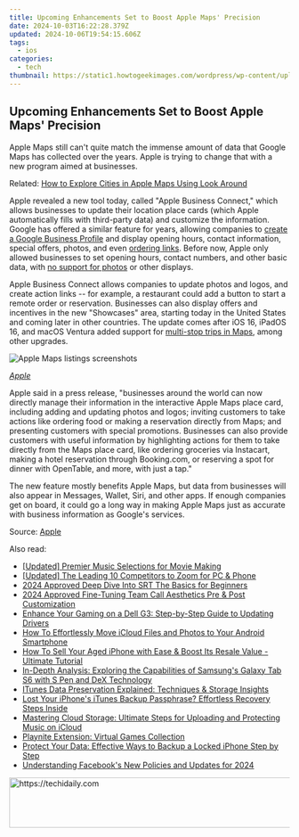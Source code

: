 ```yaml
---
title: Upcoming Enhancements Set to Boost Apple Maps' Precision
date: 2024-10-03T16:22:28.379Z
updated: 2024-10-06T19:54:15.606Z
tags:
  - ios
categories:
  - tech
thumbnail: https://static1.howtogeekimages.com/wordpress/wp-content/uploads/2022/01/apple-maps-app-icon-iphone.jpg
---
```


## Upcoming Enhancements Set to Boost Apple Maps' Precision

Apple Maps still can't quite match the immense amount of data that Google Maps has collected over the years. Apple is trying to change that with a new program aimed at businesses.

Related: [How to Explore Cities in Apple Maps Using Look Around](https://youtube-stream.techidaily.com/in-2024-how-to-avoid-and-reverse-strikes-on-your-youtube-channel/) 

 Apple revealed a new tool today, called "Apple Business Connect," which allows businesses to update their location place cards (which Apple automatically fills with third-party data) and customize the information. Google has offered a similar feature for years, allowing companies to [create a Google Business Profile](https://support.google.com/business/answer/2911778) and display opening hours, contact information, special offers, photos, and even [ordering links](https://blog.google/outreach-initiatives/small-business/show-what-your-business-offers/). Before now, Apple only allowed businesses to set opening hours, contact numbers, and other basic data, with [no support for photos](https://localmarketinginstitute.com/claim-apple-maps-listing/) or other displays.

 Apple Business Connect allows companies to update photos and logos, and create action links -- for example, a restaurant could add a button to start a remote order or reservation. Businesses can also display offers and incentives in the new "Showcases" area, starting today in the United States and coming later in other countries. The update comes after iOS 16, iPadOS 16, and macOS Ventura added support for [multi-stop trips in Maps](https://facebook-video-content.techidaily.com/vkontakte-profile-picture-info-pixel-count-codec-time-for-2024/), among other upgrades.

![Apple Maps listings screenshots](https://static1.howtogeekimages.com/wordpress/wp-content/uploads/2023/01/Image-1.jpeg) 

_[Apple](https://www.apple.com/newsroom/2023/01/introducing-apple-business-connect/)_

 Apple said in a press release, "businesses around the world can now directly manage their information in the interactive Apple Maps place card, including adding and updating photos and logos; inviting customers to take actions like ordering food or making a reservation directly from Maps; and presenting customers with special promotions. Businesses can also provide customers with useful information by highlighting actions for them to take directly from the Maps place card, like ordering groceries via Instacart, making a hotel reservation through Booking.com, or reserving a spot for dinner with OpenTable, and more, with just a tap."

 The new feature mostly benefits Apple Maps, but data from businesses will also appear in Messages, Wallet, Siri, and other apps. If enough companies get on board, it could go a long way in making Apple Maps just as accurate with business information as Google's services.

 Source: [Apple](https://www.apple.com/newsroom/2023/01/introducing-apple-business-connect/)

<ins class="adsbygoogle"
     style="display:block"
     data-ad-format="autorelaxed"
     data-ad-client="ca-pub-7571918770474297"
     data-ad-slot="1223367746"></ins>

<ins class="adsbygoogle"
     style="display:block"
     data-ad-client="ca-pub-7571918770474297"
     data-ad-slot="8358498916"
     data-ad-format="auto"
     data-full-width-responsive="true"></ins>

<span class="atpl-alsoreadstyle">Also read:</span>
<div><ul>
<li><a href="https://extra-approaches.techidaily.com/updated-premier-music-selections-for-movie-making/"><u>[Updated] Premier Music Selections for Movie Making</u></a></li>
<li><a href="https://screen-capture.techidaily.com/updated-the-leading-10-competitors-to-zoom-for-pc-and-phone/"><u>[Updated] The Leading 10 Competitors to Zoom for PC & Phone</u></a></li>
<li><a href="https://fox-glue.techidaily.com/2024-approved-deep-dive-into-srt-the-basics-for-beginners/"><u>2024 Approved Deep Dive Into SRT The Basics for Beginners</u></a></li>
<li><a href="https://screen-capture.techidaily.com/2024-approved-fine-tuning-team-call-aesthetics-pre-and-post-customization/"><u>2024 Approved Fine-Tuning Team Call Aesthetics Pre & Post Customization</u></a></li>
<li><a href="https://win-amazing.techidaily.com/enhance-your-gaming-on-a-dell-g3-step-by-step-guide-to-updating-drivers/"><u>Enhance Your Gaming on a Dell G3: Step-by-Step Guide to Updating Drivers</u></a></li>
<li><a href="https://os-tips.techidaily.com/how-to-effortlessly-move-icloud-files-and-photos-to-your-android-smartphone/"><u>How To Effortlessly Move iCloud Files and Photos to Your Android Smartphone</u></a></li>
<li><a href="https://os-tips.techidaily.com/how-to-sell-your-aged-iphone-with-ease-and-boost-its-resale-value-ultimate-tutorial/"><u>How To Sell Your Aged iPhone with Ease & Boost Its Resale Value - Ultimate Tutorial</u></a></li>
<li><a href="https://buynow-reviews.techidaily.com/in-depth-analysis-exploring-the-capabilities-of-samsungs-galaxy-tab-s6-with-s-pen-and-dex-technology/"><u>In-Depth Analysis: Exploring the Capabilities of Samsung's Galaxy Tab S6 with S Pen and DeX Technology</u></a></li>
<li><a href="https://os-tips.techidaily.com/itunes-data-preservation-explained-techniques-and-storage-insights/"><u>ITunes Data Preservation Explained: Techniques & Storage Insights</u></a></li>
<li><a href="https://os-tips.techidaily.com/lost-your-iphones-itunes-backup-passphrase-effortless-recovery-steps-inside/"><u>Lost Your iPhone's iTunes Backup Passphrase? Effortless Recovery Steps Inside</u></a></li>
<li><a href="https://os-tips.techidaily.com/mastering-cloud-storage-ultimate-steps-for-uploading-and-protecting-music-on-icloud/"><u>Mastering Cloud Storage: Ultimate Steps for Uploading and Protecting Music on iCloud</u></a></li>
<li><a href="https://windows11.techidaily.com/playnite-extension-virtual-games-collection/"><u>Playnite Extension: Virtual Games Collection</u></a></li>
<li><a href="https://os-tips.techidaily.com/protect-your-data-effective-ways-to-backup-a-locked-iphone-step-by-step/"><u>Protect Your Data: Effective Ways to Backup a Locked iPhone Step by Step</u></a></li>
<li><a href="https://facebook-clips.techidaily.com/understanding-facebooks-new-policies-and-updates-for-2024/"><u>Understanding Facebook's New Policies and Updates for 2024</u></a></li>
</ul></div>

<!-- affiliate ads begin -->
<a href="https://appsumo.8odi.net/c/5597632/2049382/7443" target="_top" id="2049382">
  <img src="//a.impactradius-go.com/display-ad/7443-2049382" border="0" alt="https://techidaily.com" width="728" height="90"/>
</a>
<img height="0" width="0" src="https://appsumo.8odi.net/i/5597632/2049382/7443" style="position:absolute;visibility:hidden;" border="0" />
<!-- affiliate ads end -->

